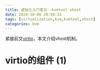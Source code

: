 ```yaml
---
title: 虚拟化入门笔记--kvmtool vhost
date: 2024-10-06 20:50:33
tags: [virtualization,kvm,kvmtool,vhost]
categories: kvm
---
```


紧接前文[virtio](https://www.yuanguohuo.com/2024/08/31/virtualization-6-kvmtool-virtio/)，本文介绍vhost机制。

<!-- more -->

# virtio的组件 (1)
